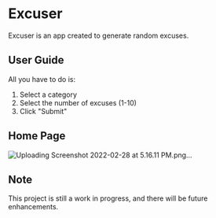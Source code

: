 # Excuser

Excuser is an app created to generate random excuses.

## User Guide

All you have to do is:
1. Select a category
2. Select the number of excuses (1-10)
3. Click "Submit"

## Home Page

![Uploading Screenshot 2022-02-28 at 5.16.11 PM.png…]()

## Note

This project is still a work in progress, and there will be future enhancements.

